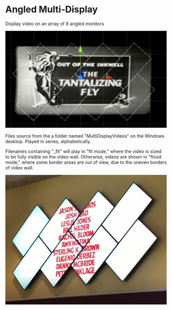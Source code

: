 # Angled Multi-Display
Display video on an array of 8 angled monitors

![Example](Screenshot.png)   

Files source from the a folder named "MultiDisplayVideos" on the Windows desktop. Played in series, alphabetically.

Filenames containing "_fit" will play in "fit mode," where the video is sized to be fully visible on the video wall. Otherwise, videos are shown in "flood mode," where some border areas are out of view, due to the uneven borders of video wall.

![Cinema](CinemaVideoWall.PNG)